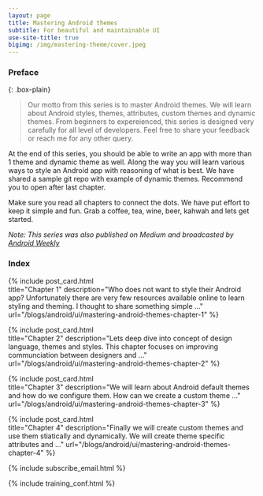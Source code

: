 ```yaml
---
layout: page
title: Mastering Android themes
subtitle: For beautiful and maintainable UI
use-site-title: true
bigimg: /img/mastering-theme/cover.jpeg
---
```

<!-- If I do not apply any class here, theme is taking it as heading which we want to avoid  -->

### Preface 

{: .box-plain}
>Our motto from this series is to master Android themes. We will learn about Android styles, themes, attributes, custom themes and dynamic themes. From beginners to expereienced, this series is designed very carefully for all level of developers. Feel free to share your feedback or reach me for any other query.

 At the end of this series, you should be able to write an app with more than 1 theme and dynamic theme as well. Along the way you will learn various ways to style an Android app with reasoning of what is best. We have shared a sample git repo with example of dynamic themes. Recommend
 you to open after last chapter.

Make sure you read all chapters to connect the dots. We have put effort to keep it simple and fun. Grab a coffee, tea, wine, beer, kahwah and lets get started. 

*Note: This series was also published on Medium and broadcasted by [Android Weekly](https://androidweekly.net/issues/issue-307)*

### Index

{% include post_card.html 	
title="Chapter 1" 
description="Who does not want to style their Android app? Unfortunately there are very few resources available online to learn styling and theming. I thought to share something simple ..."
url="/blogs/android/ui/mastering-android-themes-chapter-1"
%}

{% include post_card.html 	
title="Chapter 2" 
description="Lets deep dive into concept of design language, themes and styles. This chapter focuses on improving communciation between designers and ..."
url="/blogs/android/ui/mastering-android-themes-chapter-2"
%}

{% include post_card.html 	
title="Chapter 3" 
description="We will learn about Android default themes and how do we configure them. How can we create a custom theme ..."
url="/blogs/android/ui/mastering-android-themes-chapter-3"
%}

{% include post_card.html 	
title="Chapter 4" 
description="Finally we will create custom themes and use them stiatically and dynamically. We will create theme specific attributes and ..."
url="/blogs/android/ui/mastering-android-themes-chapter-4"
%}

{% include subscribe_email.html %}

{% include training_conf.html %}


